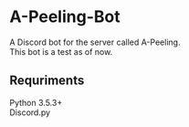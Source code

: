 # A-Peeling-Bot
A Discord bot for the server called A-Peeling.\
This bot is a test as of now.
## Requriments
Python 3.5.3+\
Discord.py
